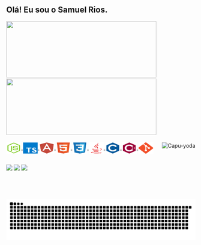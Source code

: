 ## Olá! Eu sou o Samuel Rios. 
 <div>
  <a href="https://github.com/SamuelRios">
  <img height="150px" width="400" src="https://github-readme-stats.vercel.app/api?username=SamuelRios&show_icons=true&theme=dark&include_all_commits=true&count_private=true"/>
  <img height="150px" width="400" src="https://github-readme-stats.vercel.app/api/top-langs/?username=SamuelRios&layout=compact&langs_count=7&theme=dark"/>
</div>
<div style="display: inline_block"><br>
 <img align="center" alt="Capu-C" height="30" width="40" src="https://github.com/devicons/devicon/blob/master/icons/nodejs/nodejs-plain.svg">
 <img align="center" alt="Capu-Ts" height="30" width="40" src="https://raw.githubusercontent.com/devicons/devicon/master/icons/typescript/typescript-plain.svg">
 <img align="center" alt="Capu-C" height="30" width="40" src="https://github.com/devicons/devicon/blob/master/icons/angularjs/angularjs-plain.svg">
  <img align="center" alt="Capu-HTML" height="30" width="40" src="https://raw.githubusercontent.com/devicons/devicon/master/icons/html5/html5-original.svg">
  <img align="center" alt="Capu-CSS" height="30" width="40" src="https://raw.githubusercontent.com/devicons/devicon/master/icons/css3/css3-original.svg">
  <img align="center" alt="Capu-C" height="30" width="40" src="https://github.com/devicons/devicon/blob/master/icons/java/java-plain.svg">
 <img align="center" alt="Capu-C" height="30" width="40" src="https://github.com/devicons/devicon/blob/master/icons/c/c-plain.svg">
 <img align="center" alt="Capu-C" height="30" width="40" src="https://github.com/devicons/devicon/blob/master/icons/cplusplus/cplusplus-plain.svg">
 <img align="center" alt="Capu-C" height="30" width="40" src="https://github.com/devicons/devicon/blob/master/icons/git/git-plain.svg">
 
  <img align="right" height="150" style="" alt="Capu-yoda" src="https://media0.giphy.com/media/CUbEa92p9qz7YLYPOO/giphy.gif?cid=790b76118cb47288071096330f2be3138051f3c64fa3318a&rid=giphy.gif&ct=g">
</div>
  
  ##
 
<div> 
 <a href="https://www.linkedin.com/in/samuel-rios-55baa7122/" target="_blank"><img src="https://img.shields.io/badge/-LinkedIn-%230077B5?style=for-the-badge&logo=linkedin&logoColor=white" target="_blank"></a> 
  <a href = "mailto:mucarioss@gmail.com"><img src="https://img.shields.io/badge/-Gmail-%23333?style=for-the-badge&logo=gmail&logoColor=white" target="_blank"></a>
 <a href="https://instagram.com/samucarios" target="_blank"><img src="https://img.shields.io/badge/-Instagram-%23E4405F?style=for-the-badge&logo=instagram&logoColor=white" target="_blank"></a>
 
  ![Snake animation](https://github.com/SamuelRios/SamuelRios/blob/output/github-contribution-grid-snake.svg)
 
</div>
